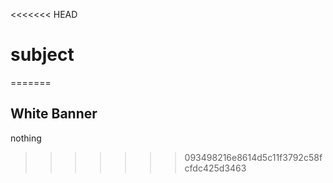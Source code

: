 <<<<<<< HEAD
# subject
=======
## White Banner
nothing 


>>>>>>> 093498216e8614d5c11f3792c58fcfdc425d3463
